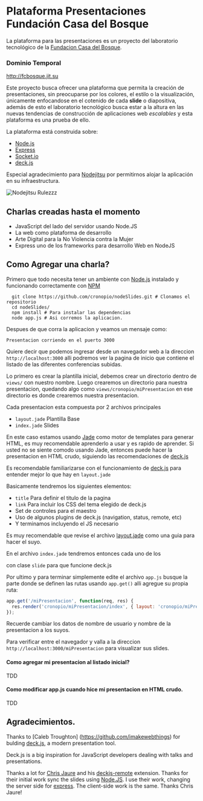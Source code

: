 # Plataforma Presentaciones Fundación Casa del Bosque
La plataforma para las presentaciones es un proyecto del laboratorio tecnológico de la [Fundacion Casa del Bosque](http://www.fcbosque.org/).

### Dominio Temporal
http://fcbosque.jit.su

Este proyecto busca ofrecer una plataforma que permita la creación de presentaciones, sin preocuparse por los colores, el estilo o la visualización,
únicamente enfocandose en el cotenido de cada **slide** o diapositiva, además de esto el laboratorio tecnológico busca estar a la altura en las nuevas
tendencias de construcción de aplicaciones web _escalables_ y esta plataforma es una prueba de ello.

La plataforma está construida sobre:

 * [Node.js](http://www.nodejs.org/)
 * [Express](http://expressjs.com/)
 * [Socket.io](http://socket.io/)
 * [deck.js](http://imakewebthings.github.com/deck.js/)

Especial agradecimiento para [Nodejitsu](http://nodejitsu.com/) por permitirnos alojar la aplicación en su infraestructura.

![Nodejitsu Rulezzz](http://github.com/cronopio/nodeSlides/raw/master/public/images/nodejitsu-logo.png)

## Charlas creadas hasta el momento

* JavaScript del lado del servidor usando Node.JS
* La web como plataforma de desarrollo
* Arte Digital para la No Violencia contra la Mujer
* Express uno de los frameworks para desarrollo Web en NodeJS

## Como Agregar una charla?
Primero que todo necesita tener un ambiente con [Node.js](http://www.nodejs.org/) instalado y funcionando correctamente con [NPM](http://npmjs.org/)

```
  git clone https://github.com/cronopio/nodeSlides.git # Clonamos el repositorio
  cd nodeSlides/
  npm install # Para instalar las dependencias
  node app.js # Asi corremos la aplicacion.
```

Despues de que corra la aplicacion y veamos un mensaje como:

`Presentacion corriendo en el puerto 3000`

Quiere decir que podemos ingresar desde un navegador web a la direccion `http://localhost:3000` alli podremos ver la pagina de inicio
que contiene el listado de las diferentes conferencias subidas.

Lo primero es crear la plantilla inicial, debemos crear un directorio dentro de `views/` con nuestro nombre. Luego crearemos un directorio para nuestra presentacion, 
quedando algo como `views/cronopio/miPresentacion` en ese directorio es donde crearemos nuestra presentacion.

Cada presentacion esta compuesta por 2 archivos principales

 * `layout.jade`  Plantilla Base
 * `index.jade`   Slides

En este caso estamos usando [Jade](https://github.com/visionmedia/jade) como motor de templates para generar HTML, es muy recomendable aprenderlo a usar y es rapido de aprender. 
Si usted no se siente comodo usando Jade, entonces puede hacer la presentacion en HTML crudo, siguiendo las recomendaciones de [deck.js](http://imakewebthings.github.com/deck.js/)

Es recomendable familiarizarse con el funcionamiento de [deck.js](http://imakewebthings.github.com/deck.js/) para entender mejor lo que hay en `layout.jade`

Basicamente tendremos los siguientes elementos:

 * `title` Para definir el titulo de la pagina
 * `link` Para incluir los CSS del tema elegido de deck.js
 * Set de controles para el maestro
 * Uso de algunos plugins de deck.js (navigation, status, remote, etc)
 * Y terminamos incluyendo el JS necesario

Es muy recomendable que revise el archivo [layout.jade](https://github.com/cronopio/nodeSlides/blob/master/views/cronopio/nodejs/layout.jade) como una guia para hacer el suyo.

En el archivo `index.jade` tendremos entonces cada uno de los *<section>* con clase `slide` para que funcione deck.js

Por ultimo y para terminar simplemente edite el archivo `app.js` busque la parte donde se definen las rutas usando `app.get()` alli agregue su propia ruta:

```javascript
app.get('/miPresentacion', function(req, res) {
  res.render('cronopio/miPresentacion/index', { layout: 'cronopio/miPresentacion/layout' });
});
```

Recuerde cambiar los datos de nombre de usuario y nombre de la presentacion a los suyos.

Para verificar entre el navegador y valla a la direccion `http://localhost:3000/miPresentacion` para visualizar sus slides.

#### Como agregar mi presentacion al listado inicial?
TDD

#### Como modificar app.js cuando hice mi presentacion en HTML crudo.
TDD


## Agradecimientos.
Thanks to [Caleb Troughton] (https://github.com/imakewebthings) for bulding [deck.js](http://imakewebthings.github.com/deck.js/), a modern presentation tool.
 
Deck.js is a big inspiration for JavaScript developers dealing with talks and presentations.

Thanks a lot for [Chris Jaure](https://github.com/chrisjaure) and his [deckjs-remote](https://github.com/cronopio/deckjs-remote) extension. 
Thanks for their initial work sync the slides using [Node.JS](http://nodejs.org). 
I use their work, changing the server side for [express](http://expressjs.com/). The client-side work is the same. Thanks Chris Jaure!


